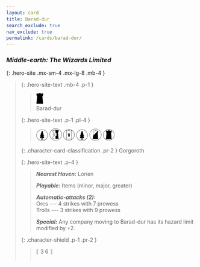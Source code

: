 ```yaml
---
layout: card
title: Barad-dur
search_exclude: true
nav_exclude: true
permalink: /cards/barad-dur/
---
```


### _Middle-earth: The Wizards Limited_

{: .hero-site .mx-sm-4 .mx-lg-8 .mb-4 }
> {: .hero-site-text .mb-4 .p-1 }
> > <div class="card-mp"><img src="/assets/images/dark-hold.svg"></div>
> > <div class="character-card-name">Barad-dur</div>
> 
> {: .hero-site-text .p-1 .pl-4 }
> > ![](/assets/images/wilderness.svg) ![](/assets/images/border-land.svg) ![](/assets/images/free-domain.svg) ![](/assets/images/wilderness.svg) ![](/assets/images/shadow-land.svg) ![](/assets/images/dark-domain.svg)
> 
> {: .character-card-classification .pr-2 }
> Gorgoroth
> 
> {: .hero-site-text .p-4 }
> > _**Nearest Haven:**_ Lorien
> > 
> > _**Playable:**_ Items (minor, major, greater)
> > 
> > _**Automatic-attacks (2):**_  
> > Orcs --- 4 strikes with 7 prowess  
> > Trolls --- 3 strikes with 9 prowess
> > 
> > _**Special:**_ Any company moving to Barad-dur has its hazard limit modified by +2.
> 
> {: .character-shield .p-1 .pr-2 }
> > <div class="card-shield">⟦ 3 <hero-opp-draw> 6 </hero-opp-draw>⟧</div>
> > <div class="card-corruption">&nbsp;</div>

